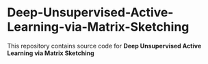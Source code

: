 # Deep-Unsupervised-Active-Learning-via-Matrix-Sketching
This repository contains source code for **Deep Unsupervised Active Learning via Matrix Sketching**

